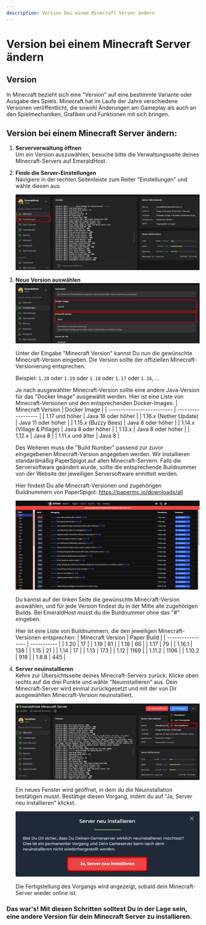 ```yaml
---
description: Version bei einem Minecraft Server ändern
---
```


# Version bei einem Minecraft Server ändern

## Version

In Minecraft bezieht sich eine "Version" auf eine bestimmte Variante oder Ausgabe des Spiels. Minecraft hat im Laufe der Jahre verschiedene Versionen veröffentlicht, die sowohl Änderungen am Gameplay als auch an den Spielmechaniken, Grafiken und Funktionen mit sich bringen.

## Version bei einem Minecraft Server ändern:

1. <b>Serververwaltung öffnen</b><br>
    Um ein Version auszuwählen, besuche bitte die Verwaltungsseite deines Minecraft-Servers auf EmeraldHost.

2. <b>Finde die Server-Einstellungen</b><br>
    Navigiere in der rechten Seitenleiste zum Reiter "Einstellungen" und wähle diesen aus.

    <img src="../../assets/gameserver/minecraft-java-edition/version-aendern/Code_Z3M5jSqcUj.png" />

3. <b>Neue Version auswählen</b><br>
    <img src="../../assets/gameserver/minecraft-java-edition/version-aendern/chrome_vaH22UQ5MP.png" />

    Unter der Eingabe "Minecraft Version" kannst Du nun die gewünschte Minecraft-Version eingeben. Die Version sollte der offiziellen Minecraft-Versionierung entsprechen.
    
    Beispiel: `1.20` oder `1.19` oder `1.18` oder `1.17` oder `1.16`, ...

    Je nach ausgewählter Minecraft-Version sollte eine andere Java-Version für das "Docker Image" ausgewählt werden. Hier ist eine Liste von Minecraft-Versionen und den entsprechenden Docker-Images:
    | Minecraft Version          | Docker Image       |
    | -------------------------- | ------------------ |
    | 1.17 und höher             | Java 16 oder höher |
    | 1.16.x (Nether Update)     | Java 11 oder höher |
    | 1.15.x (Buzzy Bees)        | Java 8 oder höher  |
    | 1.14.x (Village & Pillage) | Java 8 oder höher  |
    | 1.13.x                     | Java 8 oder höher  |
    | 1.12.x                     | Java 8             |
    | 1.11.x und älter           | Java 8             |

    Des Weiteren muss die "Build Number" passend zur zuvor eingegebenen Minecraft-Version angegeben werden. Wir installieren standardmäßig PaperSpigot auf allen Minecraft-Servern. Falls die Serversoftware geändert wurde, sollte die entsprechende Buildnummer von der Website der jeweiligen Serversoftware ermittelt werden.

    Hier findest Du alle Minecraft-Versionen und zugehörigen Buildnummern von PaperSpigot: https://papermc.io/downloads/all
    
    <img src="../../assets/gameserver/minecraft-java-edition/version-aendern/chrome_Vmbm9yAOL3.png" />
    
    Du kannst auf der linken Seite die gewünschte Minecraft-Version auswählen, und für jede Version findest du in der Mitte alle zugehörigen Builds. Bei EmeraldHost musst du die Buildnummer ohne das "#" eingeben.

    Hier ist eine Liste von Buildnummern, die den jeweiligen Minecraft-Versionen entsprechen:
    | Minecraft Version | Paper Build |
    | ----------------- | ----------- |
    | 1.20              | 17          |
    | 1.19              | 81          |
    | 1.18              | 66          |
    | 1.17              | 79          |
    | 1.16.1            | 138         |
    | 1.15              | 21          |
    | 1.14              | 17          |
    | 1.13              | 173         |
    | 1.12              | 1169        |
    | 1.11.2            | 1106        |
    | 1.10.2            | 918         |
    | 1.8.8             | 445         |

4. <b>Server neuinstallieren</b><br>
    Kehre zur Übersichtsseite deines Minecraft-Servers zurück. Klicke oben rechts auf die drei Punkte und wähle "Neuinstallieren" aus. Dein Minecraft-Server wird einmal zurückgesetzt und mit der von Dir ausgewählten Minecraft-Version neuinstalliert.

    <img src="../../assets/gameserver/minecraft-java-edition/version-aendern/chrome_PGFBVaKsrL.png" />

    Ein neues Fenster wird geöffnet, in dem du die Neuinstallation bestätigen musst. Bestätige diesen Vorgang, indem du auf "Ja, Server neu installieren" klickst.

    <img src="../../assets/gameserver/minecraft-java-edition/version-aendern/chrome_7rgg2mZwFp.png" />

    Die Fertigstellung des Vorgangs wird angezeigt, sobald dein Minecraft-Server wieder online ist.

### Das war's! Mit diesen Schritten solltest Du in der Lage sein, eine andere Version für dein Minecraft Server zu installieren.
